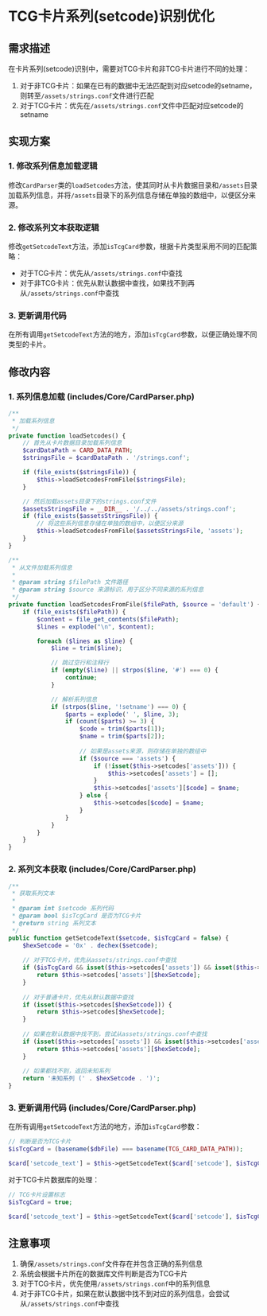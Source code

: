# TCG卡片系列(setcode)识别优化

## 需求描述
在卡片系列(setcode)识别中，需要对TCG卡片和非TCG卡片进行不同的处理：

1. 对于非TCG卡片：如果在已有的数据中无法匹配到对应setcode的setname，则转至`/assets/strings.conf`文件进行匹配
2. 对于TCG卡片：优先在`/assets/strings.conf`文件中匹配对应setcode的setname

## 实现方案

### 1. 修改系列信息加载逻辑
修改`CardParser`类的`loadSetcodes`方法，使其同时从卡片数据目录和`/assets`目录加载系列信息，并将`/assets`目录下的系列信息存储在单独的数组中，以便区分来源。

### 2. 修改系列文本获取逻辑
修改`getSetcodeText`方法，添加`isTcgCard`参数，根据卡片类型采用不同的匹配策略：
- 对于TCG卡片：优先从`/assets/strings.conf`中查找
- 对于非TCG卡片：优先从默认数据中查找，如果找不到再从`/assets/strings.conf`中查找

### 3. 更新调用代码
在所有调用`getSetcodeText`方法的地方，添加`isTcgCard`参数，以便正确处理不同类型的卡片。

## 修改内容

### 1. 系列信息加载 (includes/Core/CardParser.php)
```php
/**
 * 加载系列信息
 */
private function loadSetcodes() {
    // 首先从卡片数据目录加载系列信息
    $cardDataPath = CARD_DATA_PATH;
    $stringsFile = $cardDataPath . '/strings.conf';

    if (file_exists($stringsFile)) {
        $this->loadSetcodesFromFile($stringsFile);
    }

    // 然后加载assets目录下的strings.conf文件
    $assetsStringsFile = __DIR__ . '/../../assets/strings.conf';
    if (file_exists($assetsStringsFile)) {
        // 将这些系列信息存储在单独的数组中，以便区分来源
        $this->loadSetcodesFromFile($assetsStringsFile, 'assets');
    }
}

/**
 * 从文件加载系列信息
 * 
 * @param string $filePath 文件路径
 * @param string $source 来源标识，用于区分不同来源的系列信息
 */
private function loadSetcodesFromFile($filePath, $source = 'default') {
    if (file_exists($filePath)) {
        $content = file_get_contents($filePath);
        $lines = explode("\n", $content);

        foreach ($lines as $line) {
            $line = trim($line);

            // 跳过空行和注释行
            if (empty($line) || strpos($line, '#') === 0) {
                continue;
            }

            // 解析系列信息
            if (strpos($line, '!setname') === 0) {
                $parts = explode(' ', $line, 3);
                if (count($parts) >= 3) {
                    $code = trim($parts[1]);
                    $name = trim($parts[2]);
                    
                    // 如果是assets来源，则存储在单独的数组中
                    if ($source === 'assets') {
                        if (!isset($this->setcodes['assets'])) {
                            $this->setcodes['assets'] = [];
                        }
                        $this->setcodes['assets'][$code] = $name;
                    } else {
                        $this->setcodes[$code] = $name;
                    }
                }
            }
        }
    }
}
```

### 2. 系列文本获取 (includes/Core/CardParser.php)
```php
/**
 * 获取系列文本
 *
 * @param int $setcode 系列代码
 * @param bool $isTcgCard 是否为TCG卡片
 * @return string 系列文本
 */
public function getSetcodeText($setcode, $isTcgCard = false) {
    $hexSetcode = '0x' . dechex($setcode);
    
    // 对于TCG卡片，优先从assets/strings.conf中查找
    if ($isTcgCard && isset($this->setcodes['assets']) && isset($this->setcodes['assets'][$hexSetcode])) {
        return $this->setcodes['assets'][$hexSetcode];
    }
    
    // 对于普通卡片，优先从默认数据中查找
    if (isset($this->setcodes[$hexSetcode])) {
        return $this->setcodes[$hexSetcode];
    }
    
    // 如果在默认数据中找不到，尝试从assets/strings.conf中查找
    if (isset($this->setcodes['assets']) && isset($this->setcodes['assets'][$hexSetcode])) {
        return $this->setcodes['assets'][$hexSetcode];
    }
    
    // 如果都找不到，返回未知系列
    return '未知系列 (' . $hexSetcode . ')';
}
```

### 3. 更新调用代码 (includes/Core/CardParser.php)
在所有调用`getSetcodeText`方法的地方，添加`isTcgCard`参数：

```php
// 判断是否为TCG卡片
$isTcgCard = (basename($dbFile) === basename(TCG_CARD_DATA_PATH));

$card['setcode_text'] = $this->getSetcodeText($card['setcode'], $isTcgCard);
```

对于TCG卡片数据库的处理：

```php
// TCG卡片设置标志
$isTcgCard = true;

$card['setcode_text'] = $this->getSetcodeText($card['setcode'], $isTcgCard);
```

## 注意事项
1. 确保`/assets/strings.conf`文件存在并包含正确的系列信息
2. 系统会根据卡片所在的数据库文件判断是否为TCG卡片
3. 对于TCG卡片，优先使用`/assets/strings.conf`中的系列信息
4. 对于非TCG卡片，如果在默认数据中找不到对应的系列信息，会尝试从`/assets/strings.conf`中查找
